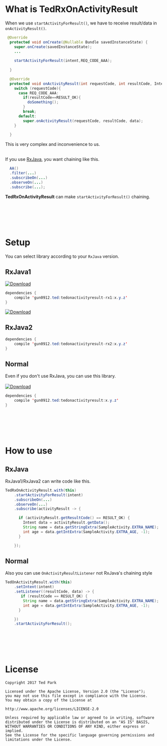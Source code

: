 # What is TedRxOnActivityResult
When we use `startActivityForResult()`, we have to receive result/data in `onActivityResult()`.<br>

```java
 @Override
  protected void onCreate(@Nullable Bundle savedInstanceState) {
    super.onCreate(savedInstanceState);
    ...
    
    startActivityForResult(intent,REQ_CODE_AAA);
    
  }

  @Override
  protected void onActivityResult(int requestCode, int resultCode, Intent data) {
    switch (requestCode){
      case REQ_CODE_AAA:
        if(resultCode==RESULT_OK){
          doSomething();
        }
        break;
      default:
        super.onActivityResult(requestCode, resultCode, data);    
    }
    
  }


```


This is very complex and inconvenience to us.<br><br>

If you use [RxJava](https://github.com/ReactiveX/RxJava), you want chaining like this.
```java
  AA()
  .filter(...)
  .subscribeOn(...)
  .observeOn(...)
  .subscribe(...);
```

**TedRxOnActivityResult** can make `startActivityForResult()` chaining.

<br><br><br><br>

# Setup
You can select library according to your `RxJava` version.

## RxJava1
[ ![Download](https://api.bintray.com/packages/tkdrnjs0912/maven/tedonactivityresult-rx1/images/download.svg) ](https://bintray.com/tkdrnjs0912/maven/tedonactivityresult-rx1/_latestVersion)
```java
dependencies {
    compile 'gun0912.ted:tedonactivityresult-rx1:x.y.z'
}
```
[ ![Download](https://api.bintray.com/packages/tkdrnjs0912/maven/tedonactivityresult-rx2/images/download.svg) ](https://bintray.com/tkdrnjs0912/maven/tedonactivityresult-rx2/_latestVersion)
## RxJava2
```java
dependencies {
    compile 'gun0912.ted:tedonactivityresult-rx2:x.y.z'
}
```

## Normal
Even if you don't use RxJava, you can use this library.
<br><br>
[ ![Download](https://api.bintray.com/packages/tkdrnjs0912/maven/tedonactivityresult/images/download.svg) ](https://bintray.com/tkdrnjs0912/maven/tedonactivityresult/_latestVersion)
```java
dependencies {
    compile 'gun0912.ted:tedonactivityresult:x.y.z'
}
```

<br><br><br><br>

# How to use

## RxJava
RxJava1/RxJava2 can write code like this.
```java
TedRxOnActivityResult.with(this)
    .startActivityForResult(intent)
    .subscribeOn(...)
    .observeOn(...)
    .subscribe(activityResult -> {

      if (activityResult.getResultCode() == RESULT_OK) {
        Intent data = activityResult.getData();
        String name = data.getStringExtra(SampleActivity.EXTRA_NAME);
        int age = data.getIntExtra(SampleActivity.EXTRA_AGE, -1);
      }

    });
```

## Normal
Also you can use `OnActivityResultListener` not RxJava's chaining style
```java
TedOnActivityResult.with(this)
    .setIntent(intent)
    .setListener((resultCode, data) -> {
       if (resultCode == RESULT_OK) {
        String name = data.getStringExtra(SampleActivity.EXTRA_NAME);
        int age = data.getIntExtra(SampleActivity.EXTRA_AGE, -1);
      }

    })
    .startActivityForResult();
```

<br><br><br><br>

# License 
 ```code
Copyright 2017 Ted Park

Licensed under the Apache License, Version 2.0 (the "License");
you may not use this file except in compliance with the License.
You may obtain a copy of the License at

http://www.apache.org/licenses/LICENSE-2.0

Unless required by applicable law or agreed to in writing, software
distributed under the License is distributed on an "AS IS" BASIS,
WITHOUT WARRANTIES OR CONDITIONS OF ANY KIND, either express or implied.
See the License for the specific language governing permissions and
limitations under the License.
```
